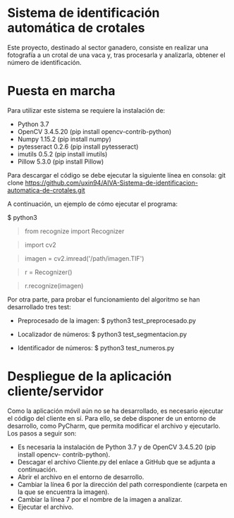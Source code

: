 # Sistema de identificación automática de crotales

Este proyecto, destinado al sector ganadero, consiste en realizar una fotografía a un crotal de una vaca y, tras procesarla y analizarla, obtener el número de identificación. 

# Puesta en marcha

Para utilizar este sistema se requiere la instalación de:
- Python 3.7
- OpenCV 3.4.5.20 (pip install opencv-contrib-python)
- Numpy 1.15.2 (pip install numpy)
- pytesseract 0.2.6 (pip install pytesseract)
- imutils 0.5.2 (pip install imutils)
- Pillow 5.3.0 (pip install Pillow)

Para descargar el código se debe ejecutar la siguiente línea en consola: 
git clone https://github.com/uxin94/AIVA-Sistema-de-identificacion-automatica-de-crotales.git

A continuación, un ejemplo de cómo ejecutar el programa:

$ python3
>from recognize import Recognizer

>import cv2

>imagen = cv2.imread('/path/imagen.TIF')

>r = Recognizer()

>r.recognize(imagen)

Por otra parte, para probar el funcionamiento del algoritmo se han desarrollado tres test:
- Preprocesado de la imagen: $ python3 test_preprocesado.py 

- Localizador de números: $ python3 test_segmentacion.py 

- Identificador de números: $ python3 test_numeros.py


# Despliegue de la aplicación cliente/servidor

Como la aplicación móvil aún no se ha desarrollado, es necesario ejecutar el código del cliente en sí. 
Para ello, se debe disponer de un entorno de desarrollo, como PyCharm, que permita modificar el archivo y ejecutarlo.
Los pasos a seguir son:

- Es necesaria la instalación de Python 3.7 y de OpenCV 3.4.5.20 (pip install opencv-
contrib-python).
- Descagar el archivo Cliente.py del enlace a GitHub que se adjunta a continuación.
- Abrir el archivo en el entorno de desarrollo.
- Cambiar la línea 6 por la dirección del path correspondiente (carpeta en la que se
encuentra la imagen).
- Cambiar la línea 7 por el nombre de la imagen a analizar.
- Ejecutar el archivo.
